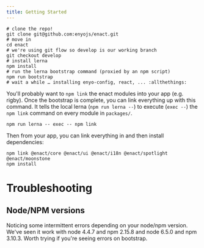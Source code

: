 ```yaml
---
title: Getting Started
---
```



```shell
# clone the repo!
git clone git@github.com:enyojs/enact.git
# move in
cd enact
# we're using git flow so develop is our working branch
git checkout develop
# install lerna
npm install
# run the lerna bootstrap command (proxied by an npm script)
npm run bootstrap
# wait a while … installing enyo-config, react, ... :allthethings:
```

You'll probably want to `npm link` the enact modules into your app (e.g. rigby). Once the bootstrap is complete, you can link everything up with this command. It tells the local lerna (`npm run lerna --`) to execute (`exec --`) the `npm link` command on every module in `packages/`.

```shell
npm run lerna -- exec -- npm link
```

Then from your app, you can link everything in and then install dependencies:

```shell
npm link @enact/core @enact/ui @enact/i18n @enact/spotlight @enact/moonstone
npm install
```

# Troubleshooting

## Node/NPM versions

Noticing some intermittent errors depending on your node/npm version. We've seen it work with node 4.4.7 and npm 2.15.8 and node 6.5.0 and npm 3.10.3. Worth trying if you're seeing errors on bootstrap.
